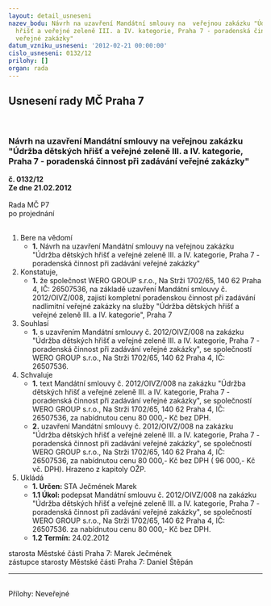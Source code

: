 ```yaml
---
layout: detail_usneseni
nazev_bodu: Návrh na uzavření Mandátní smlouvy na  veřejnou zakázku "Údržba dětských
  hřišť a veřejné zeleně III. a IV. kategorie, Praha 7 - poradenská činnost při zadávání
  veřejné zakázky"
datum_vzniku_usneseni: '2012-02-21 00:00:00'
cislo_usneseni: 0132/12
prilohy: []
organ: rada
---
```

<div id="ucUsn_pList" class="usn">
	<span><h2>Usnesení rady MČ Praha 7 </h2>
<br></span><div class="standBody">
<span><h3>Návrh na uzavření Mandátní smlouvy na  veřejnou zakázku "Údržba dětských hřišť a veřejné zeleně III. a IV. kategorie, Praha 7 - poradenská činnost při zadávání veřejné zakázky"</h3></span><div class="center">
		<strong>č. 0132/12</strong><br>
	</div>
<div class="center">
		<strong>Ze dne 21.02.2012</strong><br><br>
	</div>Rada MČ P7<br> po projednání<br><br><ol>
<li>Bere na vědomí<ul><li>
<strong>1.</strong> Návrh na uzavření Mandátní smlouvy na  veřejnou zakázku "Údržba dětských hřišť a veřejné zeleně III. a IV. kategorie, Praha 7 - poradenská činnost při zadávání veřejné zakázky"</li></ul>
</li>
<li>Konstatuje,<ul><li>
<strong>1.</strong> že společnost  WERO GROUP s.r.o., Na Strži 1702/65, 140 62 Praha 4, IČ: 26507536, na základě uzavření Mandátní smlouvy č. 2012/OIVZ/008, zajistí kompletní poradenskou činnost při zadávání nadlimitní veřejné zakázky na služby "Údržba dětských hřišť a veřejné zeleně III. a IV. kategorie", Praha 7</li></ul>
</li>
<li>Souhlasí<ul><li>
<strong>1.</strong> s uzavřením  Mandátní smlouvy č. 2012/OIVZ/008 na zakázku "Údržba dětských hřišť a veřejné zeleně III. a IV. kategorie, Praha 7 - poradenská činnost při zadávání veřejné zakázky", se společností WERO GROUP s.r.o., Na Strži 1702/65, 140 62 Praha 4, IČ: 26507536. </li></ul>
</li>
<li>Schvaluje<ul>
<li>
<strong>1.</strong> text Mandátní smlouvy č. 2012/OIVZ/008 na zakázku "Údržba dětských hřišť a veřejné zeleně III. a IV. kategorie, Praha 7 - poradenská činnost při zadávání veřejné zakázky", se společností WERO GROUP s.r.o., Na Strži 1702/65, 140 62 Praha 4, IČ: 26507536,  za nabídnutou cenu 80 000,- Kč bez DPH.</li>
<li>
<strong>2.</strong> uzavření Mandátní smlouvy č. 2012/OIVZ/008 na zakázku "Údržba dětských hřišť a veřejné zeleně III. a IV. kategorie, Praha 7 - poradenská činnost při zadávání veřejné zakázky", se společností WERO GROUP s.r.o., Na Strži 1702/65, 140 62 Praha 4, IČ: 26507536, za nabídnutou cenu 80 000,- Kč bez DPH ( 96 000,- Kč vč. DPH). Hrazeno z kapitoly OŽP.</li>
</ul>
</li>
<li>Ukládá<ul>
<li>
<strong>1. Určen: </strong>STA Ječmének Marek</li>
<li>
<strong>1.1 Úkol: </strong>podepsat Mandátní smlouvu č. 2012/OIVZ/008 na zakázku "Údržba dětských hřišť a veřejné zeleně III. a IV. kategorie, Praha 7 - poradenská činnost při zadávání veřejné zakázky", se společností WERO GROUP s.r.o., Na Strži 1702/65, 140 62 Praha 4, IČ: 26507536. za nabídnutou cenu 80 000,- Kč bez DPH.</li>
<li>
<strong>1.2 Termín: </strong>24.02.2012</li>
</ul>
</li>
</ol>starosta Městské části Praha 7: Marek Ječmének<br>zástupce starosty Městské části Praha 7: Daniel Štěpán <hr>
<br>Přílohy: Neveřejné</div>
</div>
